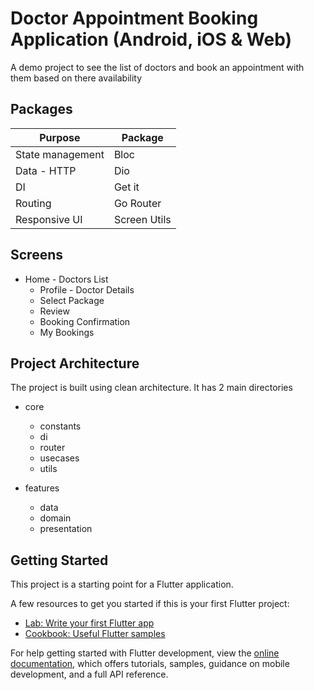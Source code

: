 # Doctor Appointment Booking Application (Android, iOS & Web)

A demo project to see the list of doctors and book an appointment with them based on there availability 

## Packages

| Purpose           | Package               |
| ---------         | -------               |
| State management  |  Bloc                 |
| Data - HTTP       |  Dio                  |
| DI                |  Get it               |
| Routing           |  Go Router            |
| Responsive UI     |  Screen Utils         |

## Screens

- Home - Doctors List
  - Profile - Doctor Details
  - Select Package
  - Review
  - Booking Confirmation
  - My Bookings

 
## Project Architecture

The project is built using clean architecture. It has 2 main directories

- core
  - constants
  - di
  - router
  - usecases
  - utils
    
- features
  - data
  - domain
  - presentation

## Getting Started

This project is a starting point for a Flutter application.

A few resources to get you started if this is your first Flutter project:

- [Lab: Write your first Flutter app](https://docs.flutter.dev/get-started/codelab)
- [Cookbook: Useful Flutter samples](https://docs.flutter.dev/cookbook)

For help getting started with Flutter development, view the
[online documentation](https://docs.flutter.dev/), which offers tutorials,
samples, guidance on mobile development, and a full API reference.
